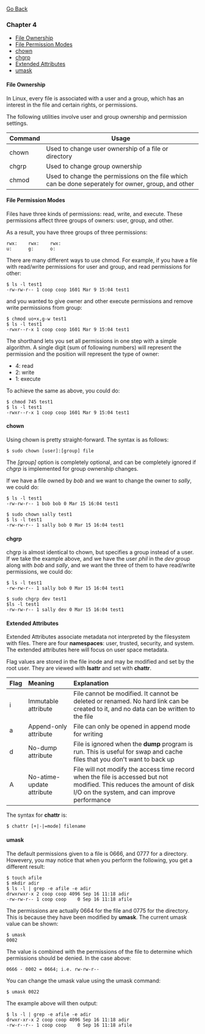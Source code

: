 [Go Back](README.md)

### Chapter 4
* [File Ownership](#file-ownership)
* [File Permission Modes](#file-permission-modes)
* [chown](#chown)
* [chgrp](#chgrp)
* [Extended Attributes](#extended-attributes)
* [umask](#umask)

#### File Ownership

In Linux, every file is associated with a user and a group, which has an interest in the file and certain rights, or permissions.

The following utilities involve user and group ownership and permission settings.

| Command | Usage |
|:--------|-------|
| chown | Used to change user ownership of a file or directory |
| chgrp | Used to change group ownership |
| chmod | Used to change the permissions on the file which can be done seperately for owner, group, and other |

#### File Permission Modes

Files have three kinds of permissions: read, write, and execute. These permissions affect three groups of owners: user, group, and other.

As a result, you have three groups of three permissions:

    rwx:	rwx:	rwx:
    u:		g:		o:

There are many different ways to use chmod. For example, if you have a file with read/write permissions for user and group, and read permissions for other:

    $ ls -l test1
    -rw-rw-r-- 1 coop coop 1601 Mar 9 15:04 test1

and you wanted to give owner and other execute permissions and remove write permissions from group:

    $ chmod uo+x,g-w test1
    $ ls -l test1
    -rwxr--r-x 1 coop coop 1601 Mar 9 15:04 test1

The shorthand lets you set all permissions in one step with a simple algorithm. A single digit (sum of following numbers) will represent the permission and the position will represent the type of owner:

* 4: read
* 2: write
* 1: execute

To achieve the same as above, you could do:

    $ chmod 745 test1
    $ ls -l test1
    -rwxr--r-x 1 coop coop 1601 Mar 9 15:04 test1

#### chown

Using chown is pretty straight-forward. The syntax is as follows:

    $ sudo chown [user]:[group] file

The *[group]* option is completely optional, and can be completely ignored if *chgrp* is implemented for group ownership changes.

If we have a file owned by *bob* and we want to change the owner to *sally*, we could do:

    $ ls -l test1
    -rw-rw-r-- 1 bob bob 0 Mar 15 16:04 test1

    $ sudo chown sally test1
    $ ls -l test1
    -rw-rw-r-- 1 sally bob 0 Mar 15 16:04 test1

#### chgrp

chgrp is almost identical to chown, but specifies a group instead of a user. If we take the example above, and we have the user *phil* in the *dev* group along with *bob* and *sally*, and we want the three of them to have read/write permissions, we could do:

    $ ls -l test1
    -rw-rw-r-- 1 sally bob 0 Mar 15 16:04 test1

    $ sudo chgrp dev test1
    $ls -l test1
    -rw-rw-r-- 1 sally dev 0 Mar 15 16:04 test1

#### Extended Attributes

Extended Attributes associate metadata not interpreted by the filesystem with files. There are four **namespaces**: user, trusted, security, and system. The extended attributes here will focus on user space metadata.

Flag values are stored in the file inode and may be modified and set by the root user. They are viewed with **lsattr** and set with **chattr**.

| Flag | Meaning | Explanation |
|:-----|:--------|:------------|
| i | Immutable attribute | File cannot be modified. It cannot be deleted or renamed. No hard link can be created to it, and no data can be written to the file |
| a | Append-only attribute | File can only be opened in append mode for writing |
| d | No-dump attribute | File is ignored when the **dump** program is run. This is useful for swap and cache files that you don't want to back up |
| A | No-atime-update attribute | File will not modify the access time record when the file is accessed but not modified. This reduces the amount of disk I/O on the system, and can improve performance |

The syntax for **chattr** is:

    $ chattr [+|-|=mode] filename

#### umask

The default permissions given to a file is 0666, and 0777 for a directory. Howevery, you may notice that when you perform the following, you get a different result:

    $ touch afile
    $ mkdir adir
    $ ls -l | grep -e afile -e adir
    drwxrwxr-x 2 coop coop 4096 Sep 16 11:18 adir
    -rw-rw-r-- 1 coop coop    0 Sep 16 11:18 afile

The permissions are actually 0664 for the file and 0775 for the directory. This is because they have been modified by **umask**. The current umask value can be shown:

    $ umask
    0002

The value is combined with the permissions of the file to determine which permissions should be denied. In the case above:

    0666 - 0002 = 0664; i.e. rw-rw-r--

You can change the umask value using the umask command:

    $ umask 0022

The example above will then output:

    $ ls -l | grep -e afile -e adir
    drwxr-xr-x 2 coop coop 4096 Sep 16 11:18 adir
    -rw-r--r-- 1 coop coop    0 Sep 16 11:18 afile

